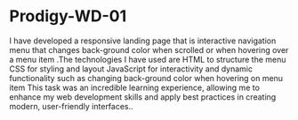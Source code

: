 # Prodigy-WD-01
I have developed a responsive landing page that is interactive navigation menu that changes back-ground color when scrolled or when hovering over a menu item .The technologies I have used are HTML to structure the menu CSS for styling and layout JavaScript for interactivity and dynamic functionality such as changing back-ground color when hovering on menu item This task was an incredible learning experience, allowing me to enhance my web development skills and apply best practices in creating modern, user-friendly interfaces.. 
